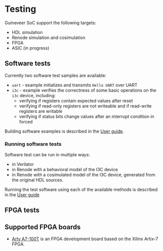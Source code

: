 # Testing

Guineveer SoC support the following targets:

* HDL simulation
* Renode simulation and cosimulation
* FPGA
* ASIC (in progress)
## Software tests

Currently two software test samples are available:
* `uart` - example initializes and transmits `Hello UART` over UART
* `i3c` - example verifies the correctness of some basic operations on the `i3c` device, including:
    * verifying if registers contain expected values after reset
    * verifying if read-only registers are not writeable and if read-write registers are writable
    * verifying if status bits change values after an interrupt condition in forced

Building software examples is described in the [User guide](user_guide.md#building-software-examples).

### Running software tests

Software test can be run in multiple ways:
* in Verilator
* in Renode with a behavioral model of the I3C device
* in Renode with a cosimulated model of the I3C device, generated from the original HDL sources.

Running the test software using each of the available methods is described in the [User guide](user_guide.md#running-example-sw-using-the-testbench)

## FPGA tests
## Supported FPGA boards
* [Arty A7-100T](https://store.digilentinc.com/arty-a7-artix-7-fpga-development-board/) is an FPGA development board based on the Xilinx Artix-7 FPGA.
